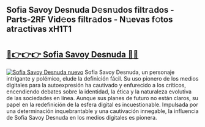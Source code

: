 ## Sofia Savoy Desnuda D𝚎sn𝚞dos filtr𝚊dos - Parts-2RF Vid𝚎os filtr𝚊dos - N𝚞evas f𝚘tos atr𝚊ctivas xH1T1

# <h2><a href="http://mb2i6h.tromn.icu/?c=Sofia+Savoy+Desnuda">🔗👉👉👉 Sofia Savoy Desnuda 🔗🔗</a></h2>

[![Sofia Savoy Desnuda nuevo](https://i.imgur.com/pEAQMta.gif)](http://mb2i6h.tromn.icu/?c=Sofia+Savoy+Desnuda)
Sofia Savoy Desnuda, un personaje intrigante y polémico, elude la definición fácil. Su uso pionero de los medios digitales para la autoexpresión ha cautivado y enfurecido a los críticos, encendiendo debates sobre la identidad, la ética y la naturaleza evolutiva de las sociedades en línea. Aunque sus planes de futuro no están claros, su papel en la redefinición de la esfera digital es incuestionable. Impulsada por una determinación inquebrantable y una cautivación innegable, la influencia de Sofia Savoy Desnuda en los medios digitales es pionera.
